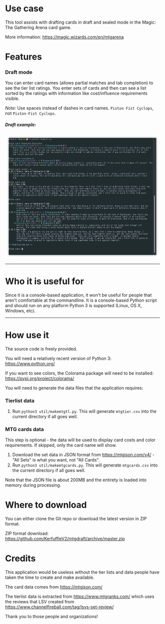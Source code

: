 # Use case

This tool assists with drafting cards in draft and sealed mode in the Magic: The Gathering Arena card game.

More information: https://magic.wizards.com/en/mtgarena

# Features

### Draft mode

You can enter card names (allows partial matches and tab completion) to see the tier list ratings. You enter sets of cards and then can see a list sorted by the ratings with information like cost/influence requirements visible.

*Note*: Use spaces instead of dashes in card names. `Piston Fist Cyclops`, not `Piston-Fist Cyclops`.

##### Draft example:

![Draft example](https://raw.githubusercontent.com/KerfuffleV2/mtgdraft/assets/images/example-draft.png)

***

# Who it is useful for

Since it is a console-based application, it won't be useful for people that aren't comfortable at the commandline. It is a console-based Python script and should run on any platform Python 3 is supported (Linux, OS X, Windows, etc).

***

# How use it

The source code is freely provided.

You will need a relatively recent version of Python 3: https://www.python.org/

If you want to see colors, the Colorama package will need to be installed: https://pypi.org/project/colorama/

You will need to generate the data files that the application requires:

### Tierlist data

1. Run `python3 util/makemtgtl.py`. This will generate `mtgtier.csv` into the current directory if all goes well.

### MTG cards data

This step is optional - the data will be used to display card costs and color requirements. If skipped, only the card name will show.

1. Download the set data in JSON format from https://mtgjson.com/v4/ - "All Sets" is what you want, not "All Cards".
2. Run `python3 util/makemtgcards.py`. This will generate `mtgcards.csv`  into the current directory if all goes well.

Note that the JSON file is about 200MB and the entirety is loaded into memory during processing.

# Where to download

You can either clone the Git repo or download the latest version in ZIP format.

ZIP format download: https://github.com/KerfuffleV2/mtgdraft/archive/master.zip

# Credits

This application would be useless without the tier lists and data people have taken the time to create and make available.

The card data comes from https://mtgjson.com/

The tierlist data is extracted from https://www.mtgranks.com/ which uses the reviews that LSV created from https://www.channelfireball.com/tag/lsvs-set-review/

Thank you to those people and organizations!
